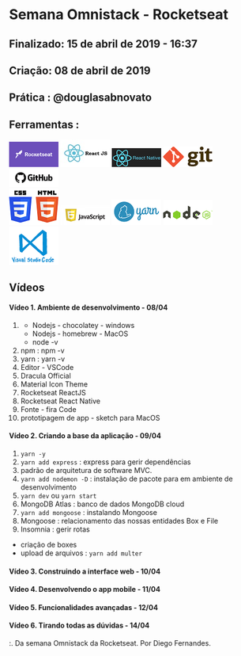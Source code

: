 # Semana Omnistack - Rocketseat 

## Finalizado: 15 de abril de 2019 - 16:37
## Criação: 08 de abril de 2019
## Prática : @douglasabnovato
## Ferramentas : 
![Rocketseat](/images/logo-rocketseat.png)
![ReactJS](/images/logo-reactjs.jpg)
![ReactNative](/images/logo-react-native.png)
![Git](/images/logo-git.png)
![GitHub](/images/logo-github.png)<br/>
![HTML e CSS](/images/logo-html-css.png)
![Javascript](/images/logo-javascript-es6.png)
![Yarn](/images/logo-yarn.png)
![NodeJS](/images/nodejs.png)
![VSCode](/images/logo-VSCode.png)

## Vídeos

#### Vídeo 1. Ambiente de desenvolvimento - 08/04
1. - Nodejs - chocolatey - windows
   - Nodejs - homebrew - MacOS
   - node -v
2. npm : npm -v
3. yarn : yarn -v
4. Editor - VSCode 
5. Dracula Official
6. Material Icon Theme
7. Rocketseat ReactJS
8. Rocketseat React Native
9. Fonte - fira Code
10. prototipagem de app - sketch para MacOS

#### Vídeo 2. Criando a base da aplicação - 09/04
1. `yarn -y`
2. `yarn add express` : express para gerir dependências
3. padrão de arquitetura de software MVC.
4. `yarn add nodemon -D` : instalação de pacote para em ambiente de desenvolvimento
5. `yarn dev` ou `yarn start`
6. MongoDB Atlas : banco de dados MongoDB cloud
7. `yarn add mongoose` : instalando Mongoose 
8. Mongoose : relacionamento das nossas entidades Box e File 
9. Insomnia : gerir rotas <br/>
- criação de boxes
- upload de arquivos : `yarn add multer`


#### Vídeo 3. Construindo a interface web - 10/04

#### Vídeo 4. Desenvolvendo o app mobile - 11/04

#### Vídeo 5. Funcionalidades avançadas - 12/04

#### Vídeo 6. Tirando todas as dúvidas - 14/04

:. Da semana Omnistack da Rocketseat.
Por Diego Fernandes.